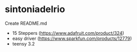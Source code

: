 # sintoniadelrio
 Create README.md

- 15 Steppers (https://www.adafruit.com/product/324)
- easy driver (https://www.sparkfun.com/products/12779)
- teensy 3.2
